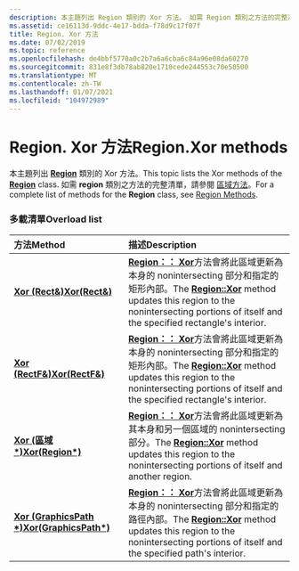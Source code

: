 ```yaml
---
description: 本主題列出 Region 類別的 Xor 方法。 如需 Region 類別之方法的完整清單，請參閱區域方法。
ms.assetid: ce16113d-9ddc-4e17-bdda-f78d9c17f07f
title: Region. Xor 方法
ms.date: 07/02/2019
ms.topic: reference
ms.openlocfilehash: de4bbf5770a0c2b7a6a6cba6c84a96e08da60270
ms.sourcegitcommit: 831e8f3db78ab820e1710cede244553c70e50500
ms.translationtype: MT
ms.contentlocale: zh-TW
ms.lasthandoff: 01/07/2021
ms.locfileid: "104972989"
---
```

# <a name="regionxor-methods"></a><span data-ttu-id="b3034-104">Region. Xor 方法</span><span class="sxs-lookup"><span data-stu-id="b3034-104">Region.Xor methods</span></span>

<span data-ttu-id="b3034-105">本主題列出 [**Region**](/windows/win32/api/gdiplusheaders/nl-gdiplusheaders-region) 類別的 Xor 方法。</span><span class="sxs-lookup"><span data-stu-id="b3034-105">This topic lists the Xor methods of the [**Region**](/windows/win32/api/gdiplusheaders/nl-gdiplusheaders-region) class.</span></span> <span data-ttu-id="b3034-106">如需 **region** 類別之方法的完整清單，請參閱 [區域方法](-gdiplus-class-region-methods.md)。</span><span class="sxs-lookup"><span data-stu-id="b3034-106">For a complete list of methods for the **Region** class, see [Region Methods](-gdiplus-class-region-methods.md).</span></span>

### <a name="overload-list"></a><span data-ttu-id="b3034-107">多載清單</span><span class="sxs-lookup"><span data-stu-id="b3034-107">Overload list</span></span>



| <span data-ttu-id="b3034-108">方法</span><span class="sxs-lookup"><span data-stu-id="b3034-108">Method</span></span>                                                         | <span data-ttu-id="b3034-109">描述</span><span class="sxs-lookup"><span data-stu-id="b3034-109">Description</span></span>                                                                                                                                                                              |
|:---------------------------------------------------------------|:-----------------------------------------------------------------------------------------------------------------------------------------------------------------------------------------|
| <span data-ttu-id="b3034-110">[**Xor (Rect&)**](/previous-versions//ms534787(v=vs.85))</span><span class="sxs-lookup"><span data-stu-id="b3034-110">[**Xor(Rect&)**](/previous-versions//ms534787(v=vs.85))</span></span>     | <span data-ttu-id="b3034-111">[**Region：： Xor**](/previous-versions//ms534787(v=vs.85))方法會將此區域更新為本身的 nonintersecting 部分和指定的矩形內部。</span><span class="sxs-lookup"><span data-stu-id="b3034-111">The [**Region::Xor**](/previous-versions//ms534787(v=vs.85)) method updates this region to the nonintersecting portions of itself and the specified rectangle's interior.</span></span><br/>  |
| <span data-ttu-id="b3034-112">[**Xor (RectF&)**](/windows/win32/api/gdiplusheaders/nf-gdiplusheaders-region-xor(inconstrectf_))</span><span class="sxs-lookup"><span data-stu-id="b3034-112">[**Xor(RectF&)**](/windows/win32/api/gdiplusheaders/nf-gdiplusheaders-region-xor(inconstrectf_))</span></span>   | <span data-ttu-id="b3034-113">[**Region：： Xor**](/windows/win32/api/gdiplusheaders/nf-gdiplusheaders-region-xor(inconstrectf_))方法會將此區域更新為本身的 nonintersecting 部分和指定的矩形內部。</span><span class="sxs-lookup"><span data-stu-id="b3034-113">The [**Region::Xor**](/windows/win32/api/gdiplusheaders/nf-gdiplusheaders-region-xor(inconstrectf_)) method updates this region to the nonintersecting portions of itself and the specified rectangle's interior.</span></span><br/> |
| <span data-ttu-id="b3034-114">[**Xor (區域 \*)**](/windows/win32/api/gdiplusheaders/nf-gdiplusheaders-region-xor(inconstregion))</span><span class="sxs-lookup"><span data-stu-id="b3034-114">[**Xor(Region\*)**](/windows/win32/api/gdiplusheaders/nf-gdiplusheaders-region-xor(inconstregion))</span></span>     | <span data-ttu-id="b3034-115">[**Region：： Xor**](/windows/win32/api/gdiplusheaders/nf-gdiplusheaders-region-xor(inconstregion))方法會將此區域更新為其本身和另一個區域的 nonintersecting 部分。</span><span class="sxs-lookup"><span data-stu-id="b3034-115">The [**Region::Xor**](/windows/win32/api/gdiplusheaders/nf-gdiplusheaders-region-xor(inconstregion)) method updates this region to the nonintersecting portions of itself and another region.</span></span><br/>                         |
| <span data-ttu-id="b3034-116">[**Xor (GraphicsPath \*)**](/windows/win32/api/gdiplusheaders/nf-gdiplusheaders-region-xor(inconstgraphicspath))</span><span class="sxs-lookup"><span data-stu-id="b3034-116">[**Xor(GraphicsPath\*)**](/windows/win32/api/gdiplusheaders/nf-gdiplusheaders-region-xor(inconstgraphicspath))</span></span> | <span data-ttu-id="b3034-117">[**Region：： Xor**](/windows/win32/api/gdiplusheaders/nf-gdiplusheaders-region-xor(inconstgraphicspath))方法會將此區域更新為本身的 nonintersecting 部分和指定的路徑內部。</span><span class="sxs-lookup"><span data-stu-id="b3034-117">The [**Region::Xor**](/windows/win32/api/gdiplusheaders/nf-gdiplusheaders-region-xor(inconstgraphicspath)) method updates this region to the nonintersecting portions of itself and the specified path's interior.</span></span><br/>            |



 

 
